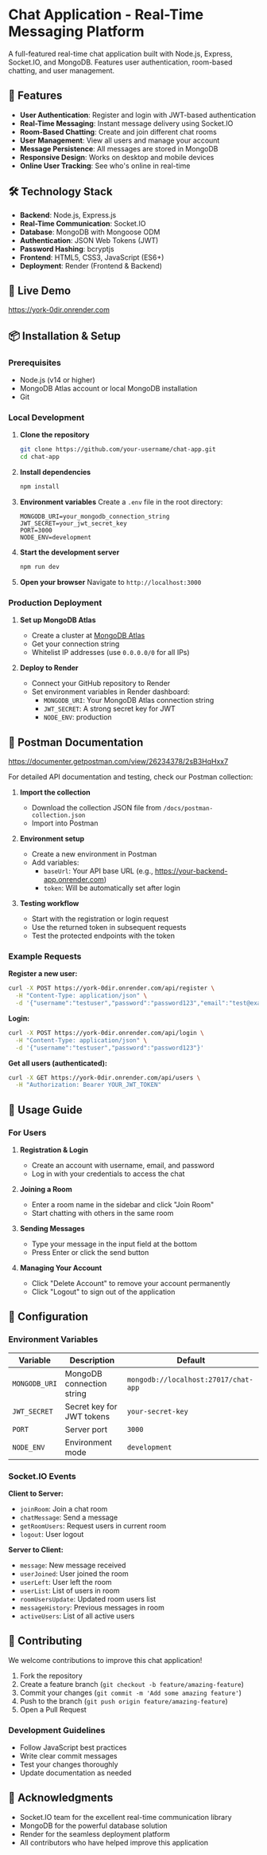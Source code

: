 # Chat Application - Real-Time Messaging Platform

A full-featured real-time chat application built with Node.js, Express, Socket.IO, and MongoDB. Features user authentication, room-based chatting, and user management.

## 🌟 Features

- **User Authentication**: Register and login with JWT-based authentication
- **Real-Time Messaging**: Instant message delivery using Socket.IO
- **Room-Based Chatting**: Create and join different chat rooms
- **User Management**: View all users and manage your account
- **Message Persistence**: All messages are stored in MongoDB
- **Responsive Design**: Works on desktop and mobile devices
- **Online User Tracking**: See who's online in real-time

## 🛠️ Technology Stack

- **Backend**: Node.js, Express.js
- **Real-Time Communication**: Socket.IO
- **Database**: MongoDB with Mongoose ODM
- **Authentication**: JSON Web Tokens (JWT)
- **Password Hashing**: bcryptjs
- **Frontend**: HTML5, CSS3, JavaScript (ES6+)
- **Deployment**: Render (Frontend & Backend)

## 🚀 Live Demo

https://york-0dir.onrender.com

## 📦 Installation & Setup

### Prerequisites
- Node.js (v14 or higher)
- MongoDB Atlas account or local MongoDB installation
- Git

### Local Development

1. **Clone the repository**
   ```bash
   git clone https://github.com/your-username/chat-app.git
   cd chat-app
   ```

2. **Install dependencies**
   ```bash
   npm install
   ```

3. **Environment variables**
   Create a `.env` file in the root directory:
   ```
   MONGODB_URI=your_mongodb_connection_string
   JWT_SECRET=your_jwt_secret_key
   PORT=3000
   NODE_ENV=development
   ```

4. **Start the development server**
   ```bash
   npm run dev
   ```

5. **Open your browser**
   Navigate to `http://localhost:3000`

### Production Deployment

1. **Set up MongoDB Atlas**
   - Create a cluster at [MongoDB Atlas](https://www.mongodb.com/atlas)
   - Get your connection string
   - Whitelist IP addresses (use `0.0.0.0/0` for all IPs)

2. **Deploy to Render**
   - Connect your GitHub repository to Render
   - Set environment variables in Render dashboard:
     - `MONGODB_URI`: Your MongoDB Atlas connection string
     - `JWT_SECRET`: A strong secret key for JWT
     - `NODE_ENV`: production

## 🧪 Postman Documentation

https://documenter.getpostman.com/view/26234378/2sB3HqHxx7

For detailed API documentation and testing, check our Postman collection:

1. **Import the collection**
   - Download the collection JSON file from `/docs/postman-collection.json`
   - Import into Postman

2. **Environment setup**
   - Create a new environment in Postman
   - Add variables:
     - `baseUrl`: Your API base URL (e.g., https://your-backend-app.onrender.com)
     - `token`: Will be automatically set after login

3. **Testing workflow**
   - Start with the registration or login request
   - Use the returned token in subsequent requests
   - Test the protected endpoints with the token

### Example Requests

**Register a new user:**
```bash
curl -X POST https://york-0dir.onrender.com/api/register \
  -H "Content-Type: application/json" \
  -d '{"username":"testuser","password":"password123","email":"test@example.com"}'
```

**Login:**
```bash
curl -X POST https://york-0dir.onrender.com/api/login \
  -H "Content-Type: application/json" \
  -d '{"username":"testuser","password":"password123"}'
```

**Get all users (authenticated):**
```bash
curl -X GET https://york-0dir.onrender.com/api/users \
  -H "Authorization: Bearer YOUR_JWT_TOKEN"
```

## 🎯 Usage Guide

### For Users

1. **Registration & Login**
   - Create an account with username, email, and password
   - Log in with your credentials to access the chat

2. **Joining a Room**
   - Enter a room name in the sidebar and click "Join Room"
   - Start chatting with others in the same room

3. **Sending Messages**
   - Type your message in the input field at the bottom
   - Press Enter or click the send button

4. **Managing Your Account**
   - Click "Delete Account" to remove your account permanently
   - Click "Logout" to sign out of the application

## 🔧 Configuration

### Environment Variables

| Variable | Description | Default |
|----------|-------------|---------|
| `MONGODB_URI` | MongoDB connection string | `mongodb://localhost:27017/chat-app` |
| `JWT_SECRET` | Secret key for JWT tokens | `your-secret-key` |
| `PORT` | Server port | `3000` |
| `NODE_ENV` | Environment mode | `development` |

### Socket.IO Events

**Client to Server:**
- `joinRoom`: Join a chat room
- `chatMessage`: Send a message
- `getRoomUsers`: Request users in current room
- `logout`: User logout

**Server to Client:**
- `message`: New message received
- `userJoined`: User joined the room
- `userLeft`: User left the room
- `userList`: List of users in room
- `roomUsersUpdate`: Updated room users list
- `messageHistory`: Previous messages in room
- `activeUsers`: List of all active users

## 🤝 Contributing

We welcome contributions to improve this chat application!

1. Fork the repository
2. Create a feature branch (`git checkout -b feature/amazing-feature`)
3. Commit your changes (`git commit -m 'Add some amazing feature'`)
4. Push to the branch (`git push origin feature/amazing-feature`)
5. Open a Pull Request

### Development Guidelines

- Follow JavaScript best practices
- Write clear commit messages
- Test your changes thoroughly
- Update documentation as needed

## 🙏 Acknowledgments

- Socket.IO team for the excellent real-time communication library
- MongoDB for the powerful database solution
- Render for the seamless deployment platform
- All contributors who have helped improve this application
